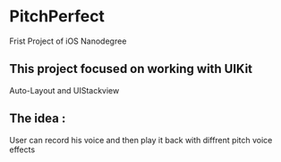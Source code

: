 # PitchPerfect
Frist Project of iOS Nanodegree

## This project focused on working with UIKit
Auto-Layout and UIStackview

## The idea :
User can record his voice and then play it back with diffrent pitch voice effects
